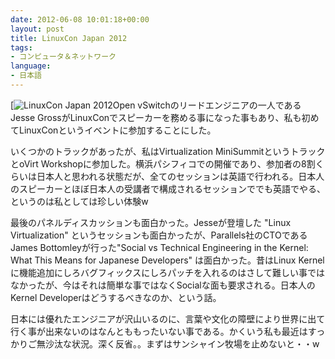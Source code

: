 ```yaml
---
date: 2012-06-08 10:01:18+00:00
layout: post
title: LinuxCon Japan 2012
tags:
- コンピュータ＆ネットワーク
language:
- 日本語
---
```


[![LinuxCon Japan 2012]({{site.baseurl}}/images/lfe_head_lcjp12_new.png)Open vSwitchのリードエンジニアの一人であるJesse GrossがLinuxConでスピーカーを務める事になった事もあり、私も初めてLinuxConというイベントに参加することにした。

いくつかのトラックがあったが、私はVirtualization MiniSummitというトラックとoVirt Workshopに参加した。横浜パシフィコでの開催であり、参加者の8割くらいは日本人と思われる状態だが、全てのセッションは英語で行われる。日本人のスピーカーとほぼ日本人の受講者で構成されるセッションででも英語でやる、というのは私としては珍しい体験w

最後のパネルディスカッションも面白かった。Jesseが登壇した "Linux Virtualization" というセッションも面白かったが、Parallels社のCTOであるJames Bottomleyが行った"Social vs Technical Engineering in the Kernel: What This Means for Japanese Developers" は面白かった。昔はLinux Kernelに機能追加にしろバグフィックスにしろパッチを入れるのはさして難しい事ではなかったが、今はそれは簡単な事ではなくSocialな面も要求される。日本人のKernel Developerはどうするべきなのか、という話。

日本には優れたエンジニアが沢山いるのに、言葉や文化の障壁により世界に出て行く事が出来ないのはなんとももったいない事である。かくいう私も最近はすっかりご無沙汰な状況。深く反省。。まずはサンシャイン牧場を止めないと・・w
